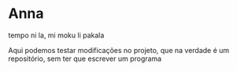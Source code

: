 # Anna
tempo ni la, mi moku li pakala


Aqui podemos testar modificações no projeto, que na verdade é um repositório, sem ter que escrever um programa
